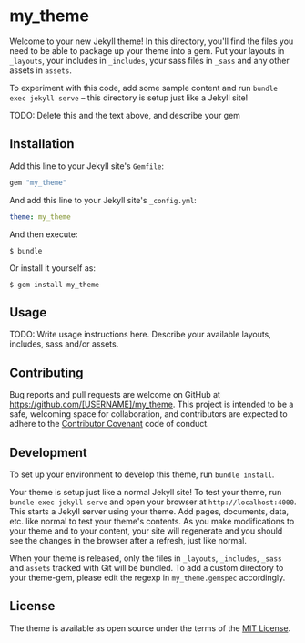 # my_theme

Welcome to your new Jekyll theme! In this directory, you'll find the files you need to be able to package up your theme into a gem. Put your layouts in `_layouts`, your includes in `_includes`, your sass files in `_sass` and any other assets in `assets`.

To experiment with this code, add some sample content and run `bundle exec jekyll serve` – this directory is setup just like a Jekyll site!

TODO: Delete this and the text above, and describe your gem

## Installation

Add this line to your Jekyll site's `Gemfile`:

```ruby
gem "my_theme"
```

And add this line to your Jekyll site's `_config.yml`:

```yaml
theme: my_theme
```

And then execute:

    $ bundle

Or install it yourself as:

    $ gem install my_theme

## Usage

TODO: Write usage instructions here. Describe your available layouts, includes, sass and/or assets.

## Contributing

Bug reports and pull requests are welcome on GitHub at https://github.com/[USERNAME]/my_theme. This project is intended to be a safe, welcoming space for collaboration, and contributors are expected to adhere to the [Contributor Covenant](https://www.contributor-covenant.org/) code of conduct.

## Development

To set up your environment to develop this theme, run `bundle install`.

Your theme is setup just like a normal Jekyll site! To test your theme, run `bundle exec jekyll serve` and open your browser at `http://localhost:4000`. This starts a Jekyll server using your theme. Add pages, documents, data, etc. like normal to test your theme's contents. As you make modifications to your theme and to your content, your site will regenerate and you should see the changes in the browser after a refresh, just like normal.

When your theme is released, only the files in `_layouts`, `_includes`, `_sass` and `assets` tracked with Git will be bundled.
To add a custom directory to your theme-gem, please edit the regexp in `my_theme.gemspec` accordingly.

## License

The theme is available as open source under the terms of the [MIT License](https://opensource.org/licenses/MIT).
